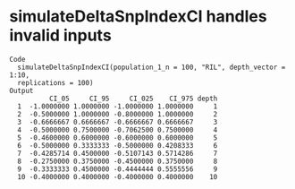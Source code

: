 # simulateDeltaSnpIndexCI handles invalid inputs

    Code
      simulateDeltaSnpIndexCI(population_1_n = 100, "RIL", depth_vector = 1:10,
      replications = 100)
    Output
              CI_05     CI_95     CI_025    CI_975 depth
      1  -1.0000000 1.0000000 -1.0000000 1.0000000     1
      2  -0.5000000 1.0000000 -0.8000000 1.0000000     2
      3  -0.6666667 0.6666667 -0.6666667 0.6666667     3
      4  -0.5000000 0.7500000 -0.7062500 0.7500000     4
      5  -0.4600000 0.6000000 -0.6000000 0.6000000     5
      6  -0.5000000 0.3333333 -0.5000000 0.4208333     6
      7  -0.4285714 0.4500000 -0.5107143 0.5714286     7
      8  -0.2750000 0.3750000 -0.4500000 0.3750000     8
      9  -0.3333333 0.4500000 -0.4444444 0.5555556     9
      10 -0.4000000 0.4000000 -0.4000000 0.4000000    10

